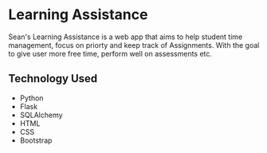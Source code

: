# Learning Assistance

Sean's Learning Assistance is a web app that aims to help student time management, focus on priorty and keep track of Assignments. With the goal to give user more free time, perform well on assessments etc.

## Technology Used
- Python
- Flask
- SQLAlchemy
- HTML
- CSS
- Bootstrap

